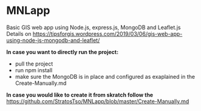 # MNLapp
Basic GIS web app using Node.js, express.js, MongoDB and Leaflet.js
Details on https://tipsforgis.wordpress.com/2019/03/06/gis-web-app-using-node-js-mongodb-and-leaflet/

**In case you want to directly run the project:**
- pull the project 
- run npm install
- make sure the MongoDB is in place and configured as exaplained in the Create-Manually.md

**In case you would like to create it from skratch follow the** https://github.com/StratosTso/MNLapp/blob/master/Create-Manually.md
